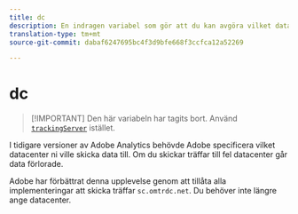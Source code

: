 ```yaml
---
title: dc
description: En indragen variabel som gör att du kan avgöra vilket datacenter som ska användas.
translation-type: tm+mt
source-git-commit: dabaf6247695bc4f3d9bfe668f3ccfca12a52269

---
```



# dc

>[!IMPORTANT] Den här variabeln har tagits bort. Använd [`trackingServer`](trackingserver.md) istället.

I tidigare versioner av Adobe Analytics behövde Adobe specificera vilket datacenter ni ville skicka data till. Om du skickar träffar till fel datacenter går data förlorade.

Adobe har förbättrat denna upplevelse genom att tillåta alla implementeringar att skicka träffar `sc.omtrdc.net`. Du behöver inte längre ange datacenter.

